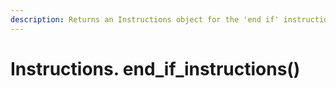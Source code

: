 ```yaml
---
description: Returns an Instructions object for the 'end if' instructions.
---
```


# Instructions. end\_if\_instructions()

